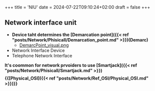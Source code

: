 +++
title = 'NIU'
date = 2024-07-22T09:10:24+02:00
draft = false
+++

## Network interface unit 
- **Device taht determines the [Demarcation point]({{< ref "posts/Network/Phisicall/Demarcation_point.md" >}})(Demarc)**
	- [DemarcPoint_visual.png](/DemarcPoint_visual.png)
- Network Interface Device 
- Telephone Network Interface

**It's coommon for network prvoiders to use [Smartjack]({{< ref "posts/Network/Phisicall/Smartjack.md" >}})**
$$ $$
**{{[Physical_OSI]({{< ref "posts/Network/Ref_OSI/Physical_OSI.md" >}})}}**